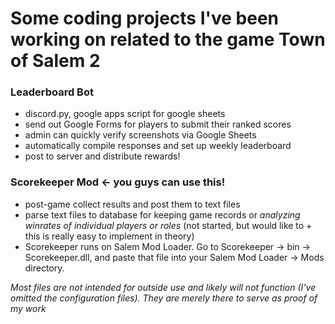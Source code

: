 # Some coding projects I've been working on related to the game Town of Salem 2
### Leaderboard Bot
- discord.py, google apps script for google sheets
- send out Google Forms for players to submit their ranked scores
- admin can quickly verify screenshots via Google Sheets
- automatically compile responses and set up weekly leaderboard
- post to server and distribute rewards!
### Scorekeeper Mod <- you guys can use this!
- post-game collect results and post them to text files
- parse text files to database for keeping game records or *analyzing winrates of individual players or roles* (not started, but would like to + this is really easy to implement in theory) 
- Scorekeeper runs on Salem Mod Loader. Go to Scorekeeper -> bin -> Scorekeeper.dll, and paste that file into your Salem Mod Loader -> Mods directory.

*Most files are not intended for outside use and likely will not function (I've omitted the configuration files). They are merely there to serve as proof of my work*
